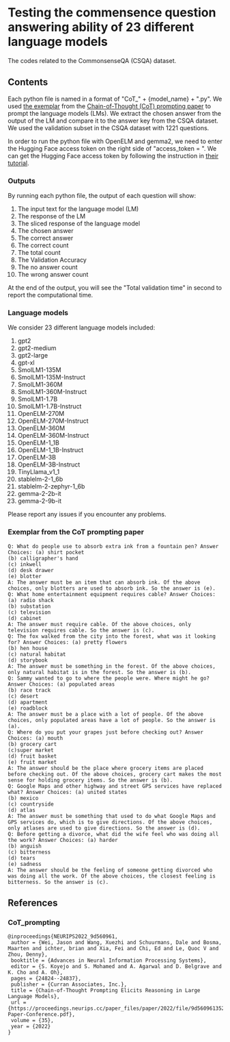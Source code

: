 # Testing the commensence question answering ability of 23 different language models
The codes related to the CommonsenseQA (CSQA) dataset.
## Contents
Each python file is named in a format of "CoT_" + {model_name} + ".py". We used [the exemplar](#Exemplar_from_the_CoT_prompting_paper) from the [Chain-of-Thought (CoT) prompting paper](#CoT_prompting) to prompt the language models (LMs). We extract the chosen answer from the output of the LM and compare it to the answer key from the CSQA dataset. We used the validation subset in the CSQA dataset with 1221 questions.

In order to run the python file with OpenELM and gemma2, we need to enter the Hugging Face access token on the right side of "access_token = ". We can get the Hugging Face access token by following the instruction in [their tutorial](https://huggingface.co/docs/hub/security-tokens).
### Outputs
By running each python file, the output of each question will show: 
1. The input text for the language model (LM)
2. The response of the LM
3. The sliced response of the language model
4. The chosen answer
5. The correct answer
6. The correct count
7. The total count
8. The Validation Accuracy
9. The no answer count
10. The wrong answer count

At the end of the output, you will see the "Total validation time" in second to report the computational time.
### Language models
We consider 23 different language models included:
1. gpt2
2. gpt2-medium
3. gpt2-large
4. gpt-xl
5. SmolLM1-135M
6. SmolLM1-135M-Instruct
7. SmolLM1-360M
8. SmolLM1-360M-Instruct
9. SmolLM1-1.7B
10. SmolLM1-1.7B-Instruct
11. OpenELM-270M
12. OpenELM-270M-Instruct
13. OpenELM-360M
14. OpenELM-360M-Instruct
15. OpenELM-1_1B
16. OpenELM-1_1B-Instruct
17. OpenELM-3B
18. OpenELM-3B-Instruct
19. TinyLlama_v1_1
20. stablelm-2-1_6b
21. stablelm-2-zephyr-1_6b
22. gemma-2-2b-it
23. gemma-2-9b-it

Please report any issues if you encounter any problems.

### Exemplar from the CoT prompting paper
```
Q: What do people use to absorb extra ink from a fountain pen? Answer Choices: (a) shirt pocket
(b) calligrapher's hand
(c) inkwell
(d) desk drawer
(e) blotter
A: The answer must be an item that can absorb ink. Of the above choices, only blotters are used to absorb ink. So the answer is (e).
Q: What home entertainment equipment requires cable? Answer Choices: (a) radio shack
(b) substation
(c) television
(d) cabinet
A: The answer must require cable. Of the above choices, only television requires cable. So the answer is (c).
Q: The fox walked from the city into the forest, what was it looking for? Answer Choices: (a) pretty flowers
(b) hen house
(c) natural habitat
(d) storybook
A: The answer must be something in the forest. Of the above choices, only natural habitat is in the forest. So the answer is (b).
Q: Sammy wanted to go to where the people were. Where might he go? Answer Choices: (a) populated areas
(b) race track
(c) desert
(d) apartment
(e) roadblock
A: The answer must be a place with a lot of people. Of the above choices, only populated areas have a lot of people. So the answer is (a).
Q: Where do you put your grapes just before checking out? Answer Choices: (a) mouth
(b) grocery cart
(c)super market
(d) fruit basket
(e) fruit market
A: The answer should be the place where grocery items are placed before checking out. Of the above choices, grocery cart makes the most sense for holding grocery items. So the answer is (b).
Q: Google Maps and other highway and street GPS services have replaced what? Answer Choices: (a) united states
(b) mexico
(c) countryside
(d) atlas
A: The answer must be something that used to do what Google Maps and GPS services do, which is to give directions. Of the above choices, only atlases are used to give directions. So the answer is (d).
Q: Before getting a divorce, what did the wife feel who was doing all the work? Answer Choices: (a) harder
(b) anguish
(c) bitterness
(d) tears
(e) sadness
A: The answer should be the feeling of someone getting divorced who was doing all the work. Of the above choices, the closest feeling is bitterness. So the answer is (c).
```

## References
### CoT_prompting
```
@inproceedings{NEURIPS2022_9d560961,
 author = {Wei, Jason and Wang, Xuezhi and Schuurmans, Dale and Bosma, Maarten and ichter, brian and Xia, Fei and Chi, Ed and Le, Quoc V and Zhou, Denny},
 booktitle = {Advances in Neural Information Processing Systems},
 editor = {S. Koyejo and S. Mohamed and A. Agarwal and D. Belgrave and K. Cho and A. Oh},
 pages = {24824--24837},
 publisher = {Curran Associates, Inc.},
 title = {Chain-of-Thought Prompting Elicits Reasoning in Large Language Models},
 url = {https://proceedings.neurips.cc/paper_files/paper/2022/file/9d5609613524ecf4f15af0f7b31abca4-Paper-Conference.pdf},
 volume = {35},
 year = {2022}
}
```
